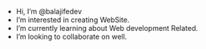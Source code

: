 - Hi, I’m @balajifedev
- I’m interested in creating WebSite.
- I’m currently learning about Web development Related.
- I’m looking to collaborate on well.
<!---
balajifedev/balajifedev is a ✨ special ✨ repository because its `README.md` (this file) appears on your GitHub profile.
You can click the Preview link to take a look at your changes.
--->
